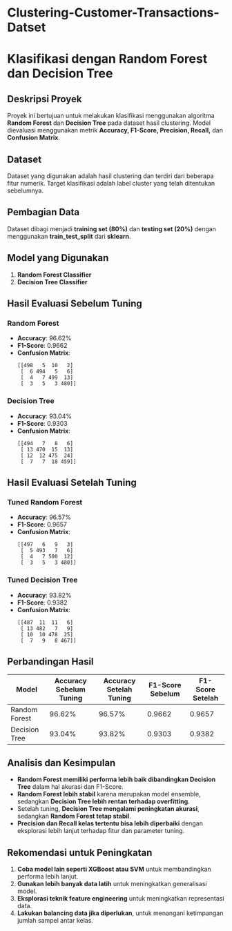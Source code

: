 # Clustering-Customer-Transactions-Datset
# Klasifikasi dengan Random Forest dan Decision Tree

## Deskripsi Proyek
Proyek ini bertujuan untuk melakukan klasifikasi menggunakan algoritma **Random Forest** dan **Decision Tree** pada dataset hasil clustering. Model dievaluasi menggunakan metrik **Accuracy, F1-Score, Precision, Recall,** dan **Confusion Matrix**.

## Dataset
Dataset yang digunakan adalah hasil clustering dan terdiri dari beberapa fitur numerik. Target klasifikasi adalah label cluster yang telah ditentukan sebelumnya.

## Pembagian Data
Dataset dibagi menjadi **training set (80%)** dan **testing set (20%)** dengan menggunakan **train_test_split** dari **sklearn**.

## Model yang Digunakan
1. **Random Forest Classifier**
2. **Decision Tree Classifier**

## Hasil Evaluasi Sebelum Tuning

### Random Forest
- **Accuracy**: 96.62%
- **F1-Score**: 0.9662
- **Confusion Matrix**:
  ```
  [[498   5  10   2]
   [  6 494   5   6]
   [  4   7 499  13]
   [  3   5   3 480]]
  ```

### Decision Tree
- **Accuracy**: 93.04%
- **F1-Score**: 0.9303
- **Confusion Matrix**:
  ```
  [[494   7   8   6]
   [ 13 470  15  13]
   [ 12  12 475  24]
   [  7   7  18 459]]
  ```

## Hasil Evaluasi Setelah Tuning

### Tuned Random Forest
- **Accuracy**: 96.57%
- **F1-Score**: 0.9657
- **Confusion Matrix**:
  ```
  [[497   6   9   3]
   [  5 493   7   6]
   [  4   7 500  12]
   [  3   5   3 480]]
  ```

### Tuned Decision Tree
- **Accuracy**: 93.82%
- **F1-Score**: 0.9382
- **Confusion Matrix**:
  ```
  [[487  11  11   6]
   [ 13 482   7   9]
   [ 10  10 478  25]
   [  7   9   8 467]]
  ```

## Perbandingan Hasil
| Model | Accuracy Sebelum Tuning | Accuracy Setelah Tuning | F1-Score Sebelum | F1-Score Setelah |
|--------|----------------------|----------------------|----------------|----------------|
| Random Forest | 96.62% | 96.57% | 0.9662 | 0.9657 |
| Decision Tree | 93.04% | 93.82% | 0.9303 | 0.9382 |

## Analisis dan Kesimpulan
- **Random Forest memiliki performa lebih baik dibandingkan Decision Tree** dalam hal akurasi dan F1-Score.
- **Random Forest lebih stabil** karena merupakan model ensemble, sedangkan **Decision Tree lebih rentan terhadap overfitting**.
- Setelah tuning, **Decision Tree mengalami peningkatan akurasi**, sedangkan **Random Forest tetap stabil**.
- **Precision dan Recall kelas tertentu bisa lebih diperbaiki** dengan eksplorasi lebih lanjut terhadap fitur dan parameter tuning.

## Rekomendasi untuk Peningkatan
1. **Coba model lain seperti XGBoost atau SVM** untuk membandingkan performa lebih lanjut.
2. **Gunakan lebih banyak data latih** untuk meningkatkan generalisasi model.
3. **Eksplorasi teknik feature engineering** untuk meningkatkan representasi data.
4. **Lakukan balancing data jika diperlukan**, untuk menangani ketimpangan jumlah sampel antar kelas.

